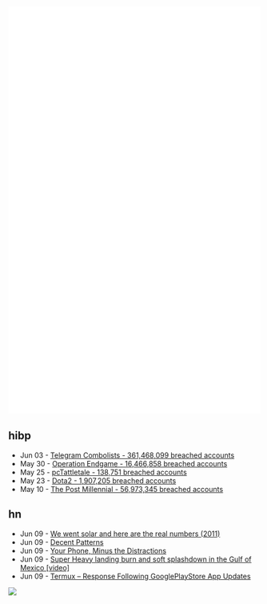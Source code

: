 ![Metrics](https://raw.githubusercontent.com/phixion/phixion/master/metrics.svg)

## hibp

<!--
for https://github.com/phixion/phixion/blob/main/.github/workflows/feeds.yml
-->
<!--START_SECTION:haveibeenpwnd-->
- Jun 03 - [Telegram Combolists - 361,468,099 breached accounts](https://haveibeenpwned.com/PwnedWebsites#TelegramCombolists)
- May 30 - [Operation Endgame - 16,466,858 breached accounts](https://haveibeenpwned.com/PwnedWebsites#OperationEndgame)
- May 25 - [pcTattletale - 138,751 breached accounts](https://haveibeenpwned.com/PwnedWebsites#pcTattletale)
- May 23 - [Dota2 - 1,907,205 breached accounts](https://haveibeenpwned.com/PwnedWebsites#Dota2)
- May 10 - [The Post Millennial - 56,973,345 breached accounts](https://haveibeenpwned.com/PwnedWebsites#ThePostMillennial)
<!--END_SECTION:haveibeenpwnd-->

## hn

<!--
for https://github.com/phixion/phixion/blob/main/.github/workflows/feeds.yml
-->
<!--START_SECTION:hn-->
- Jun 09 - [We went solar and here are the real numbers (2011)](https://joshuatauberer.medium.com/we-went-solar-and-here-are-the-real-numbers-7a7f28d51897)
- Jun 09 - [Decent Patterns](https://decentpatterns.com/)
- Jun 09 - [Your Phone, Minus the Distractions](https://getbrick.app/)
- Jun 09 - [Super Heavy landing burn and soft splashdown in the Gulf of Mexico [video]](https://twitter.com/SpaceX/status/1799458854067118450)
- Jun 09 - [Termux – Response Following GooglePlayStore App Updates](https://github.com/termux/termux-app/discussions/4000)
<!--END_SECTION:hn-->

<!--
for https://yhype.me
-->
![](https://hit.yhype.me/github/profile?user_id=13013670)
